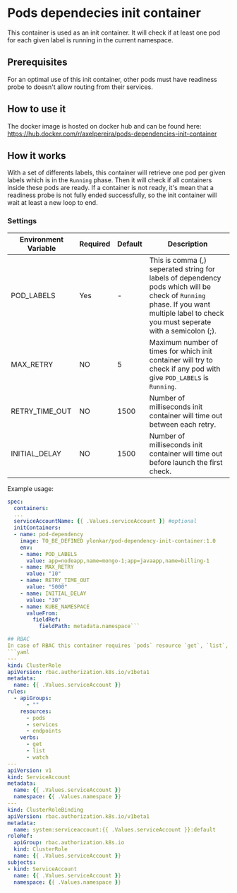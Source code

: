 # Pods dependecies init container

This container is used as an init container. It will check if at least one pod for each given label is running in the current namespace.

## Prerequisites

For an optimal use of this init container, other pods must have readiness probe to doesn't allow routing from their services.

## How to use it

The docker image is hosted on docker hub and can be found here:
https://hub.docker.com/r/axelpereira/pods-dependencies-init-container

## How it works

With a set of differents labels, this container will retrieve one pod per given labels which is in the `Running` phase.
Then it will check if all containers inside these pods are ready. If a container is not ready, it's mean that a readiness probe is not fully ended successfully, so the init container will wait at least a new loop to end.

### Settings

| Environment Variable | Required | Default | Description |
| --- | --- | --- | --- |
| POD_LABELS | Yes | - | This is comma (,) seperated string for labels of dependency pods which will be check of `Running` phase. If you want multiple label to check you must seperate with a semicolon (;). |
| MAX_RETRY | NO | 5 | Maximum number of times for which init container will try to check if any pod with give `POD_LABELS` is `Running`. |
| RETRY_TIME_OUT | NO | 1500 | Number of milliseconds init container will time out between each retry. |
| INITIAL_DELAY | NO | 1500 | Number of milliseconds init container will time out before launch the first check. |

Example usage:
```yaml
spec:
  containers:
  ...
  serviceAccountName: {{ .Values.serviceAccount }} #optional
  initContainers:
  - name: pod-dependency
    image: TO_BE_DEFINED ylonkar/pod-dependency-init-container:1.0
    env:
    - name: POD_LABELS
      value: app=nodeapp,name=mongo-1;app=javaapp,name=billing-1
    - name: MAX_RETRY
      value: "10"
    - name: RETRY_TIME_OUT
      value: "5000"
    - name: INITIAL_DELAY
      value: "30"
    - name: KUBE_NAMESPACE
      valueFrom:
        fieldRef:
          fieldPath: metadata.namespace```

## RBAC
In case of RBAC this container requires `pods` resource `get`, `list`, `watch` access. Which can be provided by below yaml
```yaml
---
kind: ClusterRole
apiVersion: rbac.authorization.k8s.io/v1beta1
metadata:
  name: {{ .Values.serviceAccount }}
rules:
  - apiGroups:
      - ""
    resources:
      - pods
      - services
      - endpoints
    verbs:
      - get
      - list
      - watch
---
apiVersion: v1
kind: ServiceAccount
metadata:
  name: {{ .Values.serviceAccount }}
  namespace: {{ .Values.namespace }}
---
kind: ClusterRoleBinding
apiVersion: rbac.authorization.k8s.io/v1beta1
metadata:
  name: system:serviceaccount:{{ .Values.serviceAccount }}:default
roleRef:
  apiGroup: rbac.authorization.k8s.io
  kind: ClusterRole
  name: {{ .Values.serviceAccount }}
subjects:
- kind: ServiceAccount
  name: {{ .Values.serviceAccount }}
  namespace: {{ .Values.namespace }}
```